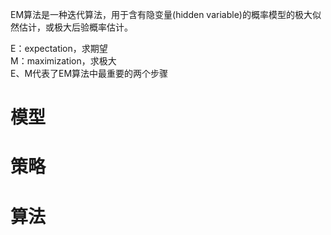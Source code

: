 EM算法是一种迭代算法，用于含有隐变量(hidden variable)的概率模型的极大似然估计，或极大后验概率估计。

E：expectation，求期望   
M：maximization，求极大  
E、M代表了EM算法中最重要的两个步骤  

# 模型

# 策略

# 算法